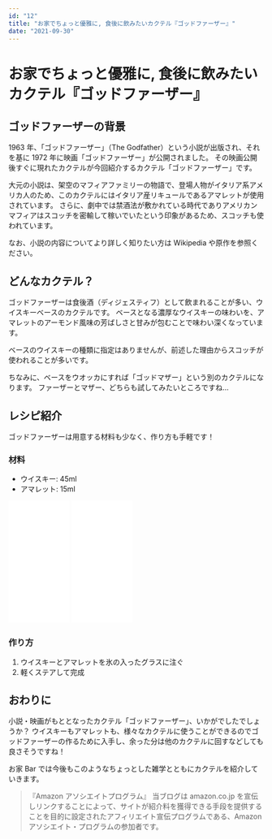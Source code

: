 ```yaml
---
id: "12"
title: "お家でちょっと優雅に, 食後に飲みたいカクテル『ゴッドファーザー』"
date: "2021-09-30"
---
```


# お家でちょっと優雅に, 食後に飲みたいカクテル『ゴッドファーザー』

## ゴッドファーザーの背景

1963 年、「ゴッドファーザー」（The Godfather）という小説が出版され、それを基に 1972 年に映画「ゴッドファーザー」が公開されました。
その映画公開後すぐに現れたカクテルが今回紹介するカクテル「ゴッドファーザー」です。

大元の小説は、架空のマフィアファミリーの物語で、登場人物がイタリア系アメリカ人のため、このカクテルにはイタリア産リキュールであるアマレットが使用されています。
さらに、劇中では禁酒法が敷かれている時代でありアメリカンマフィアはスコッチを密輸して稼いでいたという印象があるため、スコッチも使われています。

なお、小説の内容についてより詳しく知りたい方は Wikipedia や原作を参照ください。

## どんなカクテル？

ゴッドファーザーは食後酒（ディジェスティフ）として飲まれることが多い、ウイスキーベースのカクテルです。
ベースとなる濃厚なウイスキーの味わいを、アマレットのアーモンド風味の芳ばしさと甘みが包むことで味わい深くなっています。

ベースのウイスキーの種類に指定はありませんが、前述した理由からスコッチが使われることが多いです。

ちなみに、ベースをウオッカにすれば「ゴッドマザー」という別のカクテルになります。
ファーザーとマザー、どちらも試してみたいところですね…

## レシピ紹介

ゴッドファーザーは用意する材料も少なく、作り方も手軽です！

### 材料

- ウイスキー: 45ml
- アマレット: 15ml

<iframe style="width:120px;height:240px;" marginwidth="0" marginheight="0" scrolling="no" frameborder="0" src="//rcm-fe.amazon-adsystem.com/e/cm?lt1=_blank&bc1=000000&IS2=1&bg1=FFFFFF&fc1=000000&lc1=0000FF&t=ouchibar09-22&language=ja_JP&o=9&p=8&l=as4&m=amazon&f=ifr&ref=as_ss_li_til&asins=B07N8BY7DG&linkId=2e80adcf7a845115f5005573899637c6"></iframe>

<iframe style="width:120px;height:240px;" marginwidth="0" marginheight="0" scrolling="no" frameborder="0" src="//rcm-fe.amazon-adsystem.com/e/cm?lt1=_blank&bc1=000000&IS2=1&bg1=FFFFFF&fc1=000000&lc1=0000FF&t=ouchibar09-22&language=ja_JP&o=9&p=8&l=as4&m=amazon&f=ifr&ref=as_ss_li_til&asins=B001TZ5KRI&linkId=be497553f2a2ef29590bd00ac993d286"></iframe>

### 作り方

1. ウイスキーとアマレットを氷の入ったグラスに注ぐ
2. 軽くステアして完成

## おわりに

小説・映画がもととなったカクテル「ゴッドファーザー」、いかがでしたでしょうか？
ウイスキーもアマレットも、様々なカクテルに使うことができるのでゴッドファーザーの作るために入手し、余った分は他のカクテルに回すなどしても良さそうですね！

お家 Bar では今後もこのようなちょっとした雑学とともにカクテルを紹介していきます。

> 『Amazon アソシエイトプログラム』
> 当ブログは amazon.co.jp を宣伝しリンクすることによって、サイトが紹介料を獲得できる手段を提供することを目的に設定されたアフィリエイト宣伝プログラムである、Amazon アソシエイト・プログラムの参加者です。
